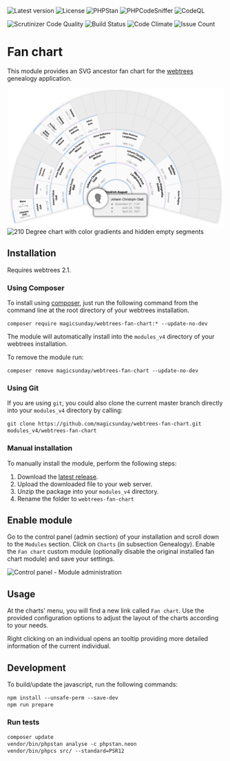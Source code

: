 ![Latest version](https://img.shields.io/github/v/release/magicsunday/webtrees-fan-chart?sort=semver)
![License](https://img.shields.io/github/license/magicsunday/webtrees-fan-chart)
![PHPStan](https://github.com/magicsunday/webtrees-fan-chart/actions/workflows/phpstan.yml/badge.svg)
![PHPCodeSniffer](https://github.com/magicsunday/webtrees-fan-chart/actions/workflows/phpcs.yml/badge.svg)
![CodeQL](https://github.com/magicsunday/webtrees-fan-chart/actions/workflows/codeql-analysis.yml/badge.svg)

![Scrutinizer Code Quality](https://scrutinizer-ci.com/g/magicsunday/webtrees-fan-chart/badges/quality-score.png?b=master)
![Build Status](https://scrutinizer-ci.com/g/magicsunday/webtrees-fan-chart/badges/build.png?b=master)
![Code Climate](https://codeclimate.com/github/magicsunday/webtrees-fan-chart/badges/gpa.svg)
![Issue Count](https://codeclimate.com/github/magicsunday/webtrees-fan-chart/badges/issue_count.svg)

# Fan chart
This module provides an SVG ancestor fan chart for the [webtrees](https://www.webtrees.net) genealogy application.

![210 Degree chart with opened contextmenu](assets/fan-chart-210-contextmenu.png)
![210 Degree chart with color gradients and hidden empty segments](assets/fan-chart-210-gradient.png)


## Installation
Requires webtrees 2.1.

### Using Composer
To install using [composer](https://getcomposer.org/), just run the following command from the command line 
at the root directory of your webtrees installation.

``` 
composer require magicsunday/webtrees-fan-chart:* --update-no-dev
```

The module will automatically install into the ``modules_v4`` directory of your webtrees installation.

To remove the module run:
```
composer remove magicsunday/webtrees-fan-chart --update-no-dev
```

### Using Git
If you are using ``git``, you could also clone the current master branch directly into your ``modules_v4`` directory 
by calling:

```
git clone https://github.com/magicsunday/webtrees-fan-chart.git modules_v4/webtrees-fan-chart
```

### Manual installation
To manually install the module, perform the following steps:

1. Download the [latest release](https://github.com/magicsunday/webtrees-fan-chart/releases/latest).
2. Upload the downloaded file to your web server.
3. Unzip the package into your ``modules_v4`` directory.
4. Rename the folder to ``webtrees-fan-chart``

## Enable module
Go to the control panel (admin section) of your installation and scroll down to the ``Modules`` section. Click 
on ``Charts`` (in subsection Genealogy). Enable the ``Fan chart`` custom module (optionally disable the original
installed fan chart module) and save your settings.

![Control panel - Module administration](assets/control-panel-modules.png)


## Usage
At the charts' menu, you will find a new link called `Fan chart`. Use the provided configuration options
to adjust the layout of the charts according to your needs.

Right clicking on an individual opens an tooltip providing more detailed information of the current individual.


## Development
To build/update the javascript, run the following commands:

```
npm install --unsafe-perm --save-dev
npm run prepare
```

### Run tests
```
composer update
vendor/bin/phpstan analyse -c phpstan.neon
vendor/bin/phpcs src/ --standard=PSR12
```
